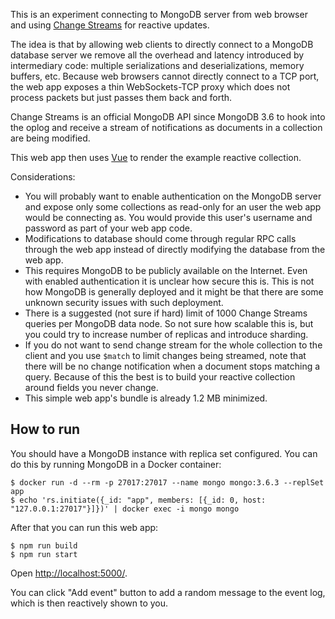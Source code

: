 This is an experiment connecting to MongoDB server from web browser and using
[Change Streams](https://docs.mongodb.com/manual/changeStreams/) for reactive updates.

The idea is that by allowing web clients to directly connect to a MongoDB database server we remove all the overhead
and latency introduced by intermediary code: multiple serializations and deserializations, memory buffers, etc. Because
web browsers cannot directly connect to a TCP port, the web app exposes a thin WebSockets-TCP proxy which does not
process packets but just passes them back and forth.

Change Streams is an official MongoDB API since MongoDB 3.6 to hook into the oplog and receive a stream
of notifications as documents in a collection are being modified.

This web app then uses [Vue](https://vuejs.org/) to render the example reactive collection.

Considerations:

* You will probably want to enable authentication on the MongoDB server and expose only some collections as
  read-only for an user the web app would be connecting as. You would provide this user's username and password
  as part of your web app code.
* Modifications to database should come through regular RPC calls through the web app instead of directly
  modifying the database from the web app.
* This requires MongoDB to be publicly available on the Internet. Even with enabled authentication it is unclear
  how secure this is. This is not how MongoDB is generally deployed and it might be that there are some unknown
  security issues with such deployment.
* There is a suggested (not sure if hard) limit of 1000 Change Streams queries per MongoDB data node. So not
  sure how scalable this is, but you could try to increase number of replicas and introduce sharding.
* If you do not want to send change stream for the whole collection to the client and you use `$match` to limit
  changes being streamed, note that there will be no change notification when a document stops matching a query.
  Because of this the best is to build your reactive collection around fields you never change.
* This simple web app's bundle is already 1.2 MB minimized.

## How to run ##

You should have a MongoDB instance with replica set configured. You can do this by running MongoDB in a Docker container:

```
$ docker run -d --rm -p 27017:27017 --name mongo mongo:3.6.3 --replSet app
$ echo 'rs.initiate({_id: "app", members: [{_id: 0, host: "127.0.0.1:27017"}]})' | docker exec -i mongo mongo
```

After that you can run this web app:

```
$ npm run build
$ npm run start
```

Open [http://localhost:5000/](http://localhost:5000/).

You can click "Add event" button to add a random message to the event log, which is then reactively shown to you.


